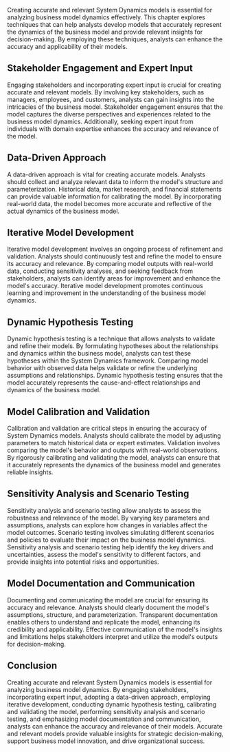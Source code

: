 
Creating accurate and relevant System Dynamics models is essential for analyzing business model dynamics effectively. This chapter explores techniques that can help analysts develop models that accurately represent the dynamics of the business model and provide relevant insights for decision-making. By employing these techniques, analysts can enhance the accuracy and applicability of their models.

## Stakeholder Engagement and Expert Input

Engaging stakeholders and incorporating expert input is crucial for creating accurate and relevant models. By involving key stakeholders, such as managers, employees, and customers, analysts can gain insights into the intricacies of the business model. Stakeholder engagement ensures that the model captures the diverse perspectives and experiences related to the business model dynamics. Additionally, seeking expert input from individuals with domain expertise enhances the accuracy and relevance of the model.

## Data-Driven Approach

A data-driven approach is vital for creating accurate models. Analysts should collect and analyze relevant data to inform the model's structure and parameterization. Historical data, market research, and financial statements can provide valuable information for calibrating the model. By incorporating real-world data, the model becomes more accurate and reflective of the actual dynamics of the business model.

## Iterative Model Development

Iterative model development involves an ongoing process of refinement and validation. Analysts should continuously test and refine the model to ensure its accuracy and relevance. By comparing model outputs with real-world data, conducting sensitivity analyses, and seeking feedback from stakeholders, analysts can identify areas for improvement and enhance the model's accuracy. Iterative model development promotes continuous learning and improvement in the understanding of the business model dynamics.

## Dynamic Hypothesis Testing

Dynamic hypothesis testing is a technique that allows analysts to validate and refine their models. By formulating hypotheses about the relationships and dynamics within the business model, analysts can test these hypotheses within the System Dynamics framework. Comparing model behavior with observed data helps validate or refine the underlying assumptions and relationships. Dynamic hypothesis testing ensures that the model accurately represents the cause-and-effect relationships and dynamics of the business model.

## Model Calibration and Validation

Calibration and validation are critical steps in ensuring the accuracy of System Dynamics models. Analysts should calibrate the model by adjusting parameters to match historical data or expert estimates. Validation involves comparing the model's behavior and outputs with real-world observations. By rigorously calibrating and validating the model, analysts can ensure that it accurately represents the dynamics of the business model and generates reliable insights.

## Sensitivity Analysis and Scenario Testing

Sensitivity analysis and scenario testing allow analysts to assess the robustness and relevance of the model. By varying key parameters and assumptions, analysts can explore how changes in variables affect the model outcomes. Scenario testing involves simulating different scenarios and policies to evaluate their impact on the business model dynamics. Sensitivity analysis and scenario testing help identify the key drivers and uncertainties, assess the model's sensitivity to different factors, and provide insights into potential risks and opportunities.

## Model Documentation and Communication

Documenting and communicating the model are crucial for ensuring its accuracy and relevance. Analysts should clearly document the model's assumptions, structure, and parameterization. Transparent documentation enables others to understand and replicate the model, enhancing its credibility and applicability. Effective communication of the model's insights and limitations helps stakeholders interpret and utilize the model's outputs for decision-making.

## Conclusion

Creating accurate and relevant System Dynamics models is essential for analyzing business model dynamics. By engaging stakeholders, incorporating expert input, adopting a data-driven approach, employing iterative development, conducting dynamic hypothesis testing, calibrating and validating the model, performing sensitivity analysis and scenario testing, and emphasizing model documentation and communication, analysts can enhance the accuracy and relevance of their models. Accurate and relevant models provide valuable insights for strategic decision-making, support business model innovation, and drive organizational success.
